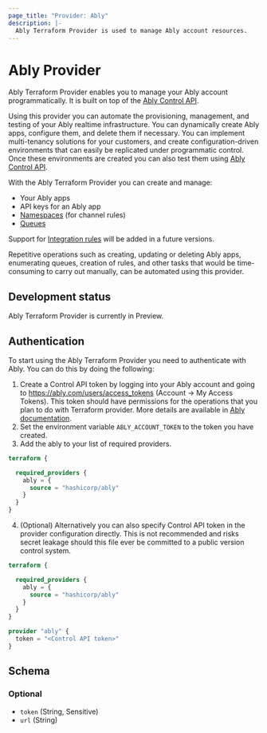 ```yaml
---
page_title: "Provider: Ably"
description: |-
  Ably Terraform Provider is used to manage Ably account resources.
---
```


# Ably Provider

Ably Terraform Provider enables you to manage your Ably account programmatically. It is built on top of the [Ably Control API](https://ably.com/docs/control-api).

Using this provider you can automate the provisioning, management, and testing of  your Ably realtime infrastructure. You can dynamically create Ably apps, configure them, and delete them if necessary. You can implement multi-tenancy solutions for your customers, and create configuration-driven environments that can easily be replicated under programmatic control. Once these environments are created you can also test them using [Ably Control API](https://ably.com/docs/control-api).

With the Ably Terraform Provider you can create and manage:

* Your Ably apps
* API keys for an Ably app
* [Namespaces](https://ably.com/docs/general/channel-rules-namespaces) (for channel rules)
* [Queues](https://ably.com/docs/general/queues)

Support for [Integration rules](https://ably.com/docs/general/integrations) will be added in a future versions.

Repetitive operations such as creating, updating or deleting Ably apps, enumerating queues, creation of rules, and other tasks that would be time-consuming to carry out manually, can be automated using this provider. 

## Development status

Ably Terraform Provider is currently in Preview.

## Authentication

To start using the Ably Terraform Provider you need to authenticate with Ably. You can do this by doing the following:

1. Create a Control API token by logging into your Ably account and going to https://ably.com/users/access_tokens (Account -> My Access Tokens). This token should have permissions for the operations that you plan to do with Terraform provider. More details are available in [Ably documentation](https://ably.com/docs/control-api#authentication).
2. Set the environment variable `ABLY_ACCOUNT_TOKEN` to the token you have created.
3. Add the ably to your list of required providers.

```terraform
terraform {

  required_providers {
    ably = {
      source = "hashicorp/ably"
    }
  }
}
```

4. (Optional) Alternatively you can also specify Control API token in the provider configuration directly. This is not recommended and risks secret leakage should this file ever be committed to a public version control system.

```terraform
terraform {

  required_providers {
    ably = {
      source = "hashicorp/ably"
    }
  }
}

provider "ably" {
  token = "<Control API token>"
}
```

<!-- schema generated by tfplugindocs -->
## Schema

### Optional

- `token` (String, Sensitive)
- `url` (String)
